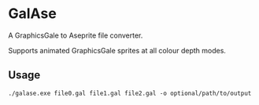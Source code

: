 # GalAse
A GraphicsGale to Aseprite file converter.

Supports animated GraphicsGale sprites at all colour depth modes.

## Usage
`./galase.exe file0.gal file1.gal file2.gal -o optional/path/to/output`
